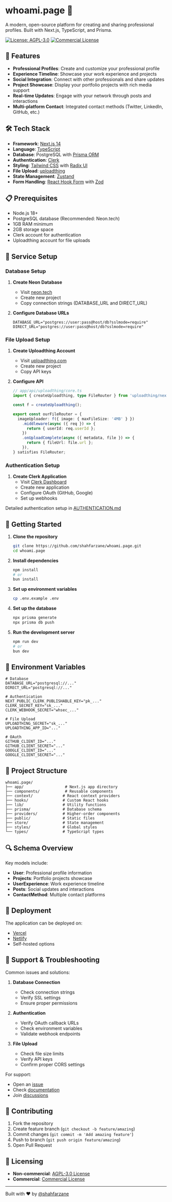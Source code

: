 # whoami.page 🚀

A modern, open-source platform for creating and sharing professional profiles. Built with Next.js, TypeScript, and Prisma.

[![License: AGPL-3.0](https://img.shields.io/badge/License-AGPL%203.0-blue.svg)](https://github.com/shahfarzane/whoami.page/blob/main/LICENSE)
[![Commercial License](https://img.shields.io/badge/License-Commercial-red.svg)](https://github.com/shahfarzane/whoami.page/blob/main/COMMERCIAL_LICENSE.md)

## 🌟 Features

- **Professional Profiles**: Create and customize your professional profile
- **Experience Timeline**: Showcase your work experience and projects
- **Social Integration**: Connect with other professionals and share updates
- **Project Showcase**: Display your portfolio projects with rich media support
- **Real-time Updates**: Engage with your network through posts and interactions
- **Multi-platform Contact**: Integrated contact methods (Twitter, LinkedIn, GitHub, etc.)

## 🛠️ Tech Stack

- **Framework**: [Next.js 14](https://nextjs.org/)
- **Language**: [TypeScript](https://www.typescriptlang.org/)
- **Database**: PostgreSQL with [Prisma ORM](https://www.prisma.io/)
- **Authentication**: [Clerk](https://clerk.com/)
- **Styling**: [Tailwind CSS](https://tailwindcss.com/) with [Radix UI](https://www.radix-ui.com/)
- **File Upload**: [uploadthing](https://uploadthing.com/)
- **State Management**: [Zustand](https://zustand-demo.pmnd.rs/)
- **Form Handling**: [React Hook Form](https://react-hook-form.com/) with [Zod](https://zod.dev/)

## 📋 Prerequisites

- Node.js 18+
- PostgreSQL database (Recommended: Neon.tech)
- 1GB RAM minimum
- 2GB storage space
- Clerk account for authentication
- Uploadthing account for file uploads

## 🔧 Service Setup

### Database Setup

1. **Create Neon Database**

   - Visit [neon.tech](https://neon.tech)
   - Create new project
   - Copy connection strings (DATABASE_URL and DIRECT_URL)

2. **Configure Database URLs**
   ```env
   DATABASE_URL="postgres://user:pass@host/db?sslmode=require"
   DIRECT_URL="postgres://user:pass@host/db?sslmode=require"
   ```

### File Upload Setup

1. **Create Uploadthing Account**

   - Visit [uploadthing.com](https://uploadthing.com)
   - Create new project
   - Copy API keys

2. **Configure API**

   ```typescript
   // app/api/uploadthing/core.ts
   import { createUploadthing, type FileRouter } from 'uploadthing/next';

   const f = createUploadthing();

   export const ourFileRouter = {
     imageUploader: f({ image: { maxFileSize: '4MB' } })
       .middleware(async ({ req }) => {
         return { userId: req.userId };
       })
       .onUploadComplete(async ({ metadata, file }) => {
         return { fileUrl: file.url };
       }),
   } satisfies FileRouter;
   ```

### Authentication Setup

1. **Create Clerk Application**
   - Visit [Clerk Dashboard](https://dashboard.clerk.dev/)
   - Create new application
   - Configure OAuth (GitHub, Google)
   - Set up webhooks

Detailed authentication setup in [AUTHENTICATION.md](AUTHENTICATION.md)

## 🚀 Getting Started

1. **Clone the repository**

   ```bash
   git clone https://github.com/shahfarzane/whoami.page.git
   cd whoami.page
   ```

2. **Install dependencies**

   ```bash
   npm install
   # or
   bun install
   ```

3. **Set up environment variables**

   ```bash
   cp .env.example .env
   ```

4. **Set up the database**

   ```bash
   npx prisma generate
   npx prisma db push
   ```

5. **Run the development server**
   ```bash
   npm run dev
   # or
   bun dev
   ```

## 🔑 Environment Variables

```env
# Database
DATABASE_URL="postgresql://..."
DIRECT_URL="postgresql://..."

# Authentication
NEXT_PUBLIC_CLERK_PUBLISHABLE_KEY="pk_..."
CLERK_SECRET_KEY="sk_..."
CLERK_WEBHOOK_SECRET="whsec_..."

# File Upload
UPLOADTHING_SECRET="sk_..."
UPLOADTHING_APP_ID="..."

# OAuth
GITHUB_CLIENT_ID="..."
GITHUB_CLIENT_SECRET="..."
GOOGLE_CLIENT_ID="..."
GOOGLE_CLIENT_SECRET="..."
```

## 📂 Project Structure

```
whoami.page/
├── app/                  # Next.js app directory
├── components/           # Reusable components
├── context/             # React context providers
├── hooks/               # Custom React hooks
├── lib/                 # Utility functions
├── prisma/              # Database schema
├── providers/           # Higher-order components
├── public/              # Static files
├── store/               # State management
├── styles/              # Global styles
└── types/               # TypeScript types
```

## 🔍 Schema Overview

Key models include:

- **User**: Professional profile information
- **Projects**: Portfolio projects showcase
- **UserExperience**: Work experience timeline
- **Posts**: Social updates and interactions
- **ContactMethod**: Multiple contact platforms

## 🚀 Deployment

The application can be deployed on:

- [Vercel](https://vercel.com)
- [Netlify](https://netlify.com)
- Self-hosted options

## 🛟 Support & Troubleshooting

Common issues and solutions:

1. **Database Connection**

   - Check connection strings
   - Verify SSL settings
   - Ensure proper permissions

2. **Authentication**

   - Verify OAuth callback URLs
   - Check environment variables
   - Validate webhook endpoints

3. **File Upload**
   - Check file size limits
   - Verify API keys
   - Confirm proper CORS settings

For support:

- Open an [issue](https://github.com/shahfarzane/whoami.page/issues)
- Check [documentation](https://github.com/shahfarzane/whoami.page/wiki)
- Join [discussions](https://github.com/shahfarzane/whoami.page/discussions)

## 🤝 Contributing

1. Fork the repository
2. Create feature branch (`git checkout -b feature/amazing`)
3. Commit changes (`git commit -m 'Add amazing feature'`)
4. Push to branch (`git push origin feature/amazing`)
5. Open Pull Request

## 🔐 Licensing

- **Non-commercial**: [AGPL-3.0 License](LICENSE)
- **Commercial**: [Commercial License](COMMERCIAL_LICENSE.md)

---

Built with ❤️ by [@shahfarzane](https://github.com/shahfarzane)
